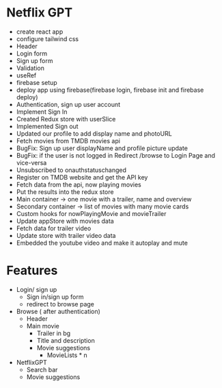# Netflix GPT
- create react app
- configure tailwind css
- Header
- Login form
- Sign up form
- Validation
- useRef
- firebase setup
- deploy app using firebase(firebase login, firebase init and firebase deploy)
- Authentication, sign up user account
- Implement Sign In
- Created Redux store with userSlice
- Implemented Sign out
- Updated our profile to add display name and photoURL
- Fetch movies from TMDB movies api
- BugFix: Sign up user displayName and profile picture update
- BugFix: if the user is not logged in Redirect /browse to Login Page and vice-versa
- Unsubscribed to onauthstatuschanged
- Register on TMDB website and get the API key
- Fetch data from the api, now playing movies
- Put the results into the redux store
- Main container -> one movie with a trailer, name and overview
- Secondary container -> list of movies with many movie cards
- Custom hooks for nowPlayingMovie and movieTrailer
- Update appStore with movies data
- Fetch data for trailer video
- Update store with trailer video data
- Embedded the youtube video and make it autoplay and mute

# Features
- Login/ sign up
    - Sign in/sign up form
    - redirect to browse page
- Browse ( after authentication)
    - Header
    - Main movie
        - Trailer in bg
        - Title and description
        - Movie suggestions
            - MovieLists * n
- NetflixGPT
    - Search bar
    - Movie suggestions